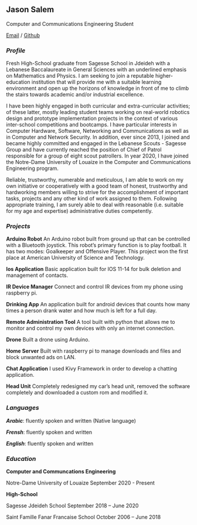 ## Jason Salem

Computer and Communications Engineering Student

[Email](jason.salem19@hotmail.com) / [Github](https://www.github.com/jasonsalem2002)

### _Profile_

Fresh High-School graduate from Sagesse School in Jdeideh with a Lebanese Baccalaureate in General Sciences with an underlined emphasis on Mathematics and Physics. I am seeking to join a reputable higher-education institution that will provide me with a suitable learning environment and open up the horizons of knowledge in front of me to climb the stairs towards academic and/or industrial excellence. 

I have been highly engaged in both curricular and extra-curricular activities; of these latter, mostly leading student teams working on real-world robotics design and prototype implementation projects in the context of various inter-school competitions and bootcamps. I have particular interests in Computer Hardware, Software, Networking and Communications as well as in Computer and Network Security. In addition, ever since 2013, I joined and became highly committed and engaged in the Lebanese Scouts - Sagesse Group and have currently reached the position of Chief of Patrol responsible for a group of eight scout patrollers. In year 2020, I have joined the Notre-Dame University of Louaize in the Computer and Communications Engineering program.

Reliable, trustworthy, numerable and meticulous, I am able to work on my own initiative or cooperatively with a good team of honest, trustworthy and hardworking members willing to strive for the accomplishment of important tasks, projects and any other kind of work assigned to them. Following appropriate training, I am surely able to deal with reasonable (i.e. suitable for my age and expertise) administrative duties competently.


### _Projects_

**Arduino Robot**
An Arduino robot built from ground up that can be controlled with a Bluetooth joystick. This robot’s primary function is to play football. It has two modes: Goalkeeper and Offensive Player. This project won the first place at American University of Science and Technology. 

**Ios Application**
Basic application built for IOS 11-14 for bulk deletion and management of contacts.

**IR Device Manager** 
Connect and control IR devices from my phone using raspberry pi.

**Drinking App**
An application built for android devices that counts how many times a person drank water and how much is left for a full day.

**Remote Administration Tool**
A tool built with python that allows me to monitor and control my own devices with only an internet connection.

**Drone**
Built a drone using Arduino.

**Home Server**
Built with raspberry pi to manage downloads and files and block unwanted ads on LAN.

**Chat Application**
I used Kivy Framework in order to develop a chatting application.

**Head Unit**
Completely redesigned my car’s head unit, removed the software completely and downloaded a custom rom and modified it.


### _Languages_

**_Arabic_**: fluently spoken and written (Native language)

**_Frensh_**: fluently spoken and written

**_English_**: fluently spoken and written

### _Education_

**Computer and Communcations Engineering**

Notre-Dame University of Louaize 
September 2020 - Present

**High-School**

Sagesse Jdeideh School
September 2018 – June 2020

Saint Famille Fanar Francaise School 
October 2006 – June 2018 
